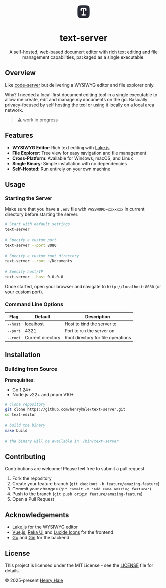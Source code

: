 <div align=center>
<img src="./web/public/favicon.svg" width=50 />

# text-server

A self-hosted, web-based document editor with rich text editing and file management capabilities, packaged as a single executable.

</div>

## Overview

Like [code-server](https://github.com/coder/code-server) but delivering a WYSIWYG editor and file explorer only.

Why? I needed a local-first document editing tool in a single executable to allow me create, edit and manage my documents on the go. Basically privacy-focused by self hosting the tool or using it locally on a local area network.

>:warning: work in progress

## Features

- **WYSIWYG Editor**: Rich text editing with [Lake.js](https://lakejs.org)
- **File Explorer**: Tree view for easy navigation and file management
- **Cross-Platform**: Available for Windows, macOS, and Linux
- **Single Binary**: Simple installation with no dependencies
- **Self-Hosted**: Run entirely on your own machine

## Usage

### Starting the Server

Make sure that you have a `.env` file with `PASSWORD=xxxxxxx` in current directory before starting the server.

```bash
# Start with default settings
text-server

# Specify a custom port
text-server --port 8080

# Specify a custom root directory
text-server --root ~/Documents

# Specify host/IP
text-server --host 0.0.0.0
```

Once started, open your browser and navigate to `http://localhost:8080` (or your custom port).

### Command Line Options

| Flag     | Default           | Description                        |
| -------- | ----------------- | ---------------------------------- |
| `--host` | localhost         | Host to bind the server to         |
| `--port` | 4321              | Port to run the server on          |
| `--root` | Current directory | Root directory for file operations |

## Installation

<!-- ### Download Binary

Download the latest release for your platform from the [Releases page](https://github.com/henryhale/text-server/releases). -->

### Building from Source

**Prerequisites:**

- Go 1.24+
- Node.js v22+ and pnpm V10+

```bash
# clone repository
git clone https://github.com/henryhale/text-server.git
cd text-editor

# build the binary
make build

# the binary will be available in ./bin/text-server
```

## Contributing

Contributions are welcome! Please feel free to submit a pull request.

1. Fork the repository
2. Create your feature branch (`git checkout -b feature/amazing-feature`)
3. Commit your changes (`git commit -m 'Add some amazing feature'`)
4. Push to the branch (`git push origin feature/amazing-feature`)
5. Open a Pull Request

## Acknowledgements

- [Lake.js](https://lakejs.org/) for the WYSIWYG editor
- [Vue.js](https://vuejs.org/), [Reka UI](https://reka-ui.com) and [Lucide Icons](https://lucide.dev) for the frontend
- [Go](https://golang.org/) and [Gin](https://gin-gonic.com) for the backend
<!-- - [Goreleaser](https://goreleaser.com/) for simplified releases -->

## License

This project is licensed under the MIT License - see the [LICENSE](./LICENSE.txt) file for details.

&copy; 2025-present [Henry Hale](https://github.com/henryhale)
